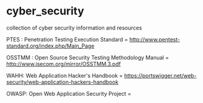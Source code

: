 # cyber_security
collection of cyber security information and resources



PTES : Penetration Testing Execution Standard = http://www.pentest-standard.org/index.php/Main_Page

OSSTMM : Open Source Security Testing Methodology Manual = http://www.isecom.org/mirror/OSSTMM.3.pdf

WAHH: Web Application Hacker's Handbook = https://portswigger.net/web-security/web-application-hackers-handbook

OWASP: Open Web Application Security Project = 
